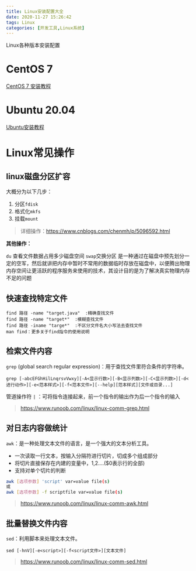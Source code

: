 ```yaml
---
title: Linux安装配置大全
date: 2020-11-27 15:26:42
tags: Linux
categories: [开发工具,Linux系统]
---
```


Linux各种版本安装配置

<!--more-->

# CentOS 7 

[CentOS 7 安装教程](https://mp.weixin.qq.com/s?__biz=MzUxNjg4NDEzNA==&mid=2247488461&idx=1&sn=3199f4d7f6854ab450a088135122d2ff&chksm=f9a1c004ced64912098b6e1b1d4406dbcc8858a6fc7b9d9e76196e33f28b613f940dd6d682dc&sessionid=1606460612&scene=126&clicktime=1606460870&enterid=1606460870&ascene=3&devicetype=android-27&version=2700143f&nettype=3gnet&abtest_cookie=AAACAA%3D%3D&lang=zh_CN&exportkey=A%2F6Xg4qYU%2FwWCE0t8HkjwzY%3D&pass_ticket=Mq6%2FQAWSPqK%2FgoRY6hwN80HcANi%2FWrcs4QkV5e%2BUTRSlviV9nk6vBi1LDmOauhub&wx_header=1)



# Ubuntu 20.04

[Ubuntu安装教程](https://mp.weixin.qq.com/s/vkLZ_3Jp4HdQ8PDIMYsGEw)





# Linux常见操作

## linux磁盘分区扩容

大概分为以下几步：

1. 分区`fdisk`
2. 格式化`mkfs`
3. 挂载`mount`

> 详细操作：https://www.cnblogs.com/chenmh/p/5096592.html



**其他操作：**

`du` 查看文件数据占用多少磁盘空间
`swap`交换分区 是一种通过在磁盘中预先划分一定的空军，然后就讲把内存中暂时不常用的数据临时存放在磁盘中，以便腾出物理内存空间让更活跃的程序服务来使用的技术，其设计目的是为了解决真实物理内存不足的问题



## 快速查找特定文件

```
find 路径 -name "target.java"  :精确查找文件
find 路径 -name "target*"  :模糊查找文件
find 路径 -iname "targe*"  :不区分文件名大小写法去查找文件
man find：更多关于find指令的使用说明
```

## 检索文件内容

`grep` (global search regular expression)：用于查找文件里符合条件的字符串。

```
grep [-abcEFGhHilLnqrsvVwxy][-A<显示行数>][-B<显示列数>][-C<显示列数>][-d<进行动作>][-e<范本样式>][-f<范本文件>][--help][范本样式][文件或目录...]
```

管道操作符 `|`  ：可将指令连接起来，前一个指令的输出作为后一个指令的输入

> https://www.runoob.com/linux/linux-comm-grep.html

## 对日志内容做统计

`awk`：是一种处理文本文件的语言，是一个强大的文本分析工具。

- 一次读取一行文本，按输入分隔符进行切片，切成多个组成部分
- 将切片直接保存在内建的变量中，$1,$2....($0表示行的全部)
- 支持对单个切片的判断

```bash
awk [选项参数] 'script' var=value file(s)
或
awk [选项参数] -f scriptfile var=value file(s)
```

> https://www.runoob.com/linux/linux-comm-awk.html

## 批量替换文件内容

`sed`：利用脚本来处理文本文件。

```
sed [-hnV][-e<script>][-f<script文件>][文本文件]
```

> https://www.runoob.com/linux/linux-comm-sed.html